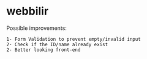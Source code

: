 # webbilir
Possible improvements:

	1- Form Validation to prevent empty/invalid input
	2- Check if the ID/name already exist
	2- Better looking front-end
